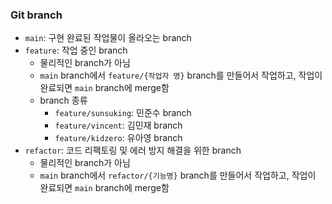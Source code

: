 ### Git branch
- `main`:  구현 완료된 작업물이 올라오는 branch
- `feature`: 작업 중인 branch
  - 물리적인 branch가 아님
  - `main` branch에서 `feature/{작업자 명}` branch를 만들어서 작업하고, 작업이 완료되면 `main` branch에 merge함
  - branch 종류
    - `feature/sunsuking`: 민준수 branch
    - `feature/vincent`: 김민재 branch
    - `feature/kidzero`: 유아영 branch
- `refactor`: 코드 리팩토링 및 에러 방지 해결을 위한 branch
  - 물리적인 branch가 아님
  - `main` branch에서 `refactor/{기능명}` branch를 만들어서 작업하고, 작업이 완료되면 `main` branch에 merge함